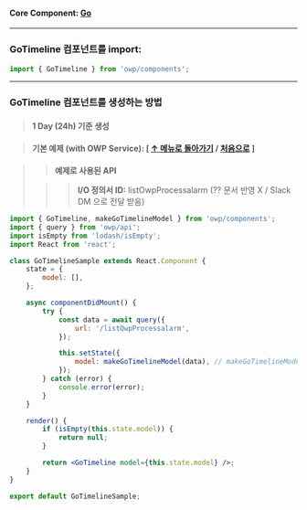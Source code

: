 #### Core Component: **[Go](https://gojs.net/latest/api/index.html)**

---

### GoTimeline 컴포넌트를 import:

```js static
import { GoTimeline } from 'owp/components';
```

---

### GoTimeline 컴포넌트를 생성하는 방법

> #### **1 Day (24h)** 기준 생성

> #### 기본 예제 (with OWP Service): **[ [↑ 메뉴로 돌아가기](#gotimeline---) / [처음으로](#gotimeline) ]**

> > **예제로 사용된 API**
>
> > > **I/O 정의서 ID:** listOwpProcessalarm (?? 문서 반영 X / Slack DM 으로 전달 받음)

```jsx static
import { GoTimeline, makeGoTimelineModel } from 'owp/components';
import { query } from 'owp/api';
import isEmpty from 'lodash/isEmpty';
import React from 'react';

class GoTimelineSample extends React.Component {
    state = {
        model: [],
    };

    async componentDidMount() {
        try {
            const data = await query({
                url: '/listOwpProcessalarm',
            });

            this.setState({
                model: makeGoTimelineModel(data), // makeGoTimelineModel 를 이용하여 model object 생성
            });
        } catch (error) {
            console.error(error);
        }
    }

    render() {
        if (isEmpty(this.state.model)) {
            return null;
        }

        return <GoTimeline model={this.state.model} />;
    }
}

export default GoTimelineSample;
```
